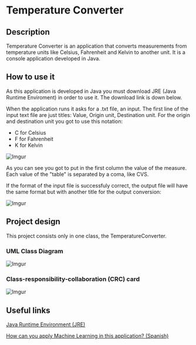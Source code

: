 # Temperature Converter

## Description

Temperature Converter is an application that converts measurements from temperature units like Celsius, Fahrenheit and Kelvin to another unit. It is a console application developed in Java.

## How to use it

As this application is developed in Java you must download JRE (Java Runtime Enviroment) in order to use it. The download link is down below.

When the application runs it asks for a .txt file, an input. The first line of the input text file are just titles: Value, Origin unit, Destination unit. For the origin and destination unit you got to use this notation:

* C for Celsius
* F for Fahrenheit
* K for Kelvin

![Imgur](https://i.imgur.com/ZYcgqMz.png)

As you can see you got to put in the first column the value of the measure. Each value of the "table" is separated by a coma, like CVS.

If the format of the input file is successfuly correct, the output file will have the same format but with another title for the output conversion:

![Imgur](https://i.imgur.com/3MAfLhN.png)

## Project design

This project consists only in one class, the TemperatureConverter.

### UML Class Diagram

![Imgur](https://i.imgur.com/okCKHtn.png)

### Class-responsibility-collaboration (CRC) card

![Imgur](https://i.imgur.com/3rsBvNX.png)

## Useful links

[Java Runtime Environment (JRE)](https://www.java.com/en/download/manual.jsp)

[How can you apply Machine Learning in this application? (Spanish)](https://medium.com/@juanovallep/c%C3%B3mo-puedes-aplicar-machine-learning-en-la-aplicaci%C3%B3n-de-conversor-de-temperaturas-1aa2c420dadf)
